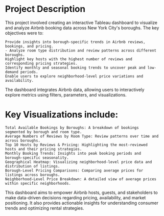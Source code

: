 # Project Description

This project involved creating an interactive Tableau dashboard to visualize and analyze Airbnb booking data across New York City's boroughs. The key objectives were to:

    Provide insights into borough-specific trends in Airbnb reviews, bookings, and pricing.
    - Analyze room type distribution and review patterns across different boroughs.
    Highlight key hosts with the highest number of reviews and corresponding pricing strategies.
    Identify monthly and seasonal booking trends to uncover peak and low-demand periods.
    Enable users to explore neighborhood-level price variations and availability.

The dashboard integrates Airbnb data, allowing users to interactively explore metrics using filters, parameters, and visualizations.

# Key Visualizations include:

    Total Available Bookings by Boroughs: A breakdown of bookings segmented by borough and room type.
    Average Numbers of Reviews by Room Type: Review patterns over time and across boroughs.
    Top 10 Hosts by Reviews & Pricing: Highlighting the most-reviewed hosts and their pricing strategies.
    Monthly Booking Trends: Insights into peak booking periods and borough-specific seasonality.
    Geographical Heatmap: Visualizing neighborhood-level price data and distribution of listings.
    Borough-Level Pricing Comparisons: Comparing average prices for listings across boroughs.
    Neighborhood-Level Price Breakdown: A detailed view of average prices within specific neighborhoods.

This dashboard aims to empower Airbnb hosts, guests, and stakeholders to make data-driven decisions regarding pricing, availability, and market positioning. It also provides actionable insights for understanding consumer trends and optimizing rental strategies.
